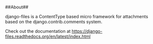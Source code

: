 ##About##


django-files is a ContentType based micro framework for attachments based on the django.contrib.comments system.

Check out the documentation at https://django-files.readthedocs.org/en/latest/index.html